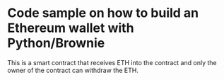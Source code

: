 # Code sample on how to build an Ethereum wallet with Python/Brownie

This is a smart contract that receives ETH into the contract and only the owner of the contract can withdraw the ETH.